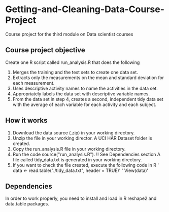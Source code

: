 # Getting-and-Cleaning-Data-Course-Project
Course project for the third module on Data scientist courses

## Course project objective
Create one R script called run_analysis.R that does the following 
1. Merges the training and the test sets to create one data set.
2. Extracts only the measurements on the mean and standard deviation for each measurement.
3. Uses descriptive activity names to name the activities in the data set.
4. Appropriately labels the data set with descriptive variable names.
5. From the data set in step 4, creates a second, independent tidy data set with the average of each variable for each activity and each subject.

## How it works
1. Download the data source (.zip) in your working directory.
2. Unzip the file in your working director. A UCI HAR Dataset folder is created.
3. Copy the run_analysis.R file in your working directory.
4. Run the code source("run_analysis.R"). !! See Dependencies section
A file called tidy_data.txt is generated in your working directory.
5. If you want to check the file created, execute the following code in R
' data <- read.table("./tidy_data.txt", header = TRUE)'
' View(data)'

## Dependencies
In order to work properly, you need to install and load in R reshape2 and data.table packages.